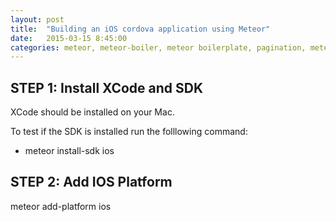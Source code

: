 ```yaml
---
layout: post
title:  "Building an iOS cordova application using Meteor"
date:   2015-03-15 8:45:00
categories: meteor, meteor-boiler, meteor boilerplate, pagination, meteor cordova, meteor ios
---
```


STEP 1: Install XCode and SDK
-----------------------------
XCode should be installed on your Mac. 

To test if the SDK is installed run the folllowing command:
  - meteor install-sdk ios

STEP 2: Add IOS Platform
------------------------
meteor add-platform ios


[boiler]: http://sunkay.github.io/meteor-boiler/
[roadmap]: https://trello.com/b/grrlZ9pd/meteor-boilerplate
